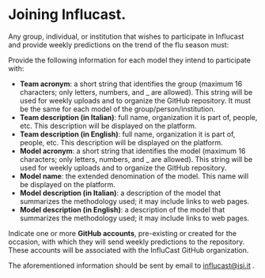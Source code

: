 # Joining Influcast.

Any group, individual, or institution that wishes to participate in Influcast and provide weekly predictions on the trend of the flu season must:

Provide the following information for each model they intend to participate with:
* __Team acronym__: a short string that identifies the group (maximum 16 characters; only letters, numbers, and _ are allowed). This string will be used for weekly uploads and to organize the GitHub repository. It must be the same for each model of the group/person/institution.
* __Team description (in Italian)__: full name, organization it is part of, people, etc. This description will be displayed on the platform.
* __Team description (in English)__: full name, organization it is part of, people, etc. This description will be displayed on the platform.
* __Model acronym__: a short string that identifies the model (maximum 16 characters; only letters, numbers, and _ are allowed). This string will be used for weekly uploads and to organize the GitHub repository.
* __Model name__: the extended denomination of the model. This name will be displayed on the platform.
* __Model description (in Italian)__: a description of the model that summarizes the methodology used; it may include links to web pages.
* __Model description (in English)__: a description of the model that summarizes the methodology used; it may include links to web pages.

Indicate one or more __GitHub accounts__, pre-existing or created for the occasion, with which they will send weekly predictions to the repository. These accounts will be associated with the InfluCast GitHub organization.

The aforementioned information should be sent by email to influcast@isi.it .
